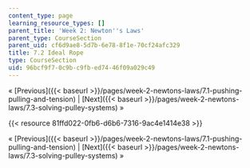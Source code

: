 ```yaml
---
content_type: page
learning_resource_types: []
parent_title: 'Week 2: Newton''s Laws'
parent_type: CourseSection
parent_uid: cf6d9ae8-5d7b-6e78-8f1e-70cf24afc329
title: 7.2 Ideal Rope
type: CourseSection
uid: 96bcf9f7-0c9b-c9fb-ed74-46f09a029c49
---
```


« [Previous]({{< baseurl >}}/pages/week-2-newtons-laws/7.1-pushing-pulling-and-tension) | [Next]({{< baseurl >}}/pages/week-2-newtons-laws/7.3-solving-pulley-systems) »

{{< resource 81ffd022-0fb6-d6b6-7316-9ac4e1414e38 >}}

« [Previous]({{< baseurl >}}/pages/week-2-newtons-laws/7.1-pushing-pulling-and-tension) | [Next]({{< baseurl >}}/pages/week-2-newtons-laws/7.3-solving-pulley-systems) »
